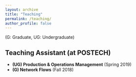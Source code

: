 ```yaml
---
layout: archive
title: "Teaching"
permalink: /teaching/
author_profile: false
---
```

(G: Graduate, UG: Undergraduate)

## Teaching Assistant (at POSTECH)

* **(UG) Production & Operations Management** (Spring 2019)
* **(G) Network Flows** (Fall 2018)
